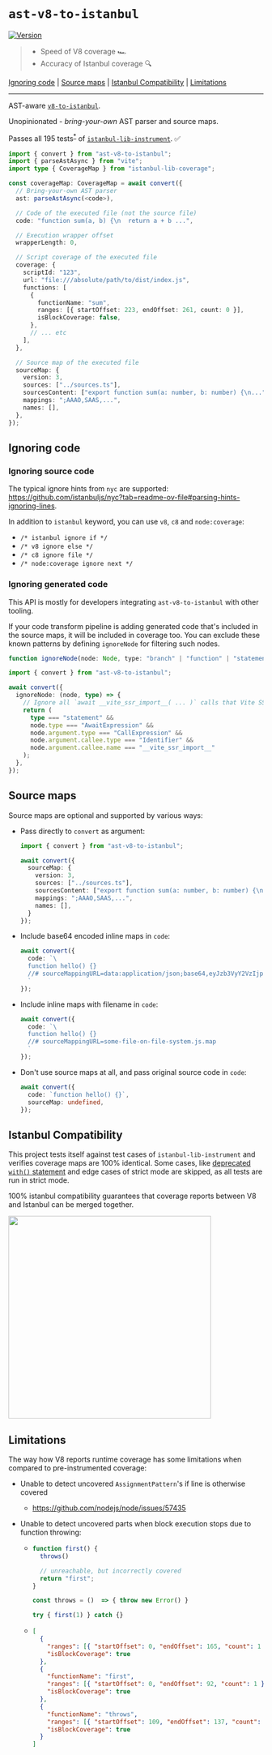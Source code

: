 # `ast-v8-to-istanbul`

[![Version][version-badge]][npm-url]

> - Speed of V8 coverage 🏎
> - Accuracy of Istanbul coverage 🔍

[Ignoring code](#ignoring-code) | [Source maps](#source-maps) | [Istanbul Compatibility](#istanbul-compatibility) | [Limitations](#limitations)

---

AST-aware [`v8-to-istanbul`](https://www.npmjs.com/package/v8-to-istanbul).

Unopinionated - _bring-your-own_ AST parser and source maps.

Passes all 195 tests<sup>[*](#istanbul-compatibility)</sup> of [`istanbul-lib-instrument`](https://github.com/istanbuljs/istanbuljs/tree/main/packages/istanbul-lib-instrument/test/specs). ✅

```ts
import { convert } from "ast-v8-to-istanbul";
import { parseAstAsync } from "vite";
import type { CoverageMap } from "istanbul-lib-coverage";

const coverageMap: CoverageMap = await convert({
  // Bring-your-own AST parser
  ast: parseAstAsync(<code>),

  // Code of the executed file (not the source file)
  code: "function sum(a, b) {\n  return a + b ...",

  // Execution wrapper offset
  wrapperLength: 0,

  // Script coverage of the executed file
  coverage: {
    scriptId: "123",
    url: "file:///absolute/path/to/dist/index.js",
    functions: [
      {
        functionName: "sum",
        ranges: [{ startOffset: 223, endOffset: 261, count: 0 }],
        isBlockCoverage: false,
      },
      // ... etc
    ],
  },

  // Source map of the executed file
  sourceMap: {
    version: 3,
    sources: ["../sources.ts"],
    sourcesContent: ["export function sum(a: number, b: number) {\n..."],
    mappings: ";AAAO,SAAS,...",
    names: [],
  },
});
```

## Ignoring code

### Ignoring source code

The typical ignore hints from `nyc` are supported: https://github.com/istanbuljs/nyc?tab=readme-ov-file#parsing-hints-ignoring-lines.

In addition to `istanbul` keyword, you can use `v8`, `c8` and `node:coverage`:

- `/* istanbul ignore if */`
- `/* v8 ignore else */`
- `/* c8 ignore file */`
- `/* node:coverage ignore next */`

### Ignoring generated code

This API is mostly for developers integrating `ast-v8-to-istanbul` with other tooling.

If your code transform pipeline is adding generated code that's included in the source maps, it will be included in coverage too.
You can exclude these known patterns by defining `ignoreNode` for filtering such nodes.

```ts
function ignoreNode(node: Node, type: "branch" | "function" | "statement"): boolean | void;
```

```ts
import { convert } from "ast-v8-to-istanbul";

await convert({
  ignoreNode: (node, type) => {
    // Ignore all `await __vite_ssr_import__( ... )` calls that Vite SSR transform adds
    return (
      type === "statement" &&
      node.type === "AwaitExpression" &&
      node.argument.type === "CallExpression" &&
      node.argument.callee.type === "Identifier" &&
      node.argument.callee.name === "__vite_ssr_import__"
    );
  },
});
```

## Source maps

Source maps are optional and supported by various ways:

- Pass directly to `convert` as argument:
  ```ts
  import { convert } from "ast-v8-to-istanbul";

  await convert({
    sourceMap: {
      version: 3,
      sources: ["../sources.ts"],
      sourcesContent: ["export function sum(a: number, b: number) {\n..."],
      mappings: ";AAAO,SAAS,...",
      names: [],
    }
  });
  ```
- Include base64 encoded inline maps in `code`:
  ```ts
  await convert({
    code: `\
    function hello() {}
    //# sourceMappingURL=data:application/json;base64,eyJzb3VyY2VzIjpbIi9zb21lL...
    `
  });
  ```
- Include inline maps with filename in `code`:
  ```ts
  await convert({
    code: `\
    function hello() {}
    //# sourceMappingURL=some-file-on-file-system.js.map
    `
  });
  ```
- Don't use source maps at all, and pass original source code in `code`:
  ```ts
  await convert({
    code: `function hello() {}`,
    sourceMap: undefined,
  });
  ```

## Istanbul Compatibility

This project tests itself against test cases of `istanbul-lib-instrument` and verifies coverage maps are 100% identical. Some cases, like [deprecated `with()` statement](https://developer.mozilla.org/en-US/docs/Web/JavaScript/Reference/Statements/with) and edge cases of strict mode are skipped, as all tests are run in strict mode.

100% istanbul compatibility guarantees that coverage reports between V8 and Istanbul can be merged together.

<img src="https://github.com/user-attachments/assets/f74f129c-d63a-403e-8091-aefa53f6f97e" width="400" />

## Limitations

The way how V8 reports runtime coverage has some limitations when compared to pre-instrumented coverage:

- Unable to detect uncovered `AssignmentPattern`'s if line is otherwise covered
  - https://github.com/nodejs/node/issues/57435

- Unable to detect uncovered parts when block execution stops due to function throwing:
  - ```js
    function first() {
      throws()

      // unreachable, but incorrectly covered
      return "first";
    }

    const throws = ()  => { throw new Error() }

    try { first(1) } catch {}
    ```
  - ```json
    [
      {
        "ranges": [{ "startOffset": 0, "endOffset": 165, "count": 1 }],
        "isBlockCoverage": true
      },
      {
        "functionName": "first",
        "ranges": [{ "startOffset": 0, "endOffset": 92, "count": 1 }],
        "isBlockCoverage": true
      },
      {
        "functionName": "throws",
        "ranges": [{ "startOffset": 109, "endOffset": 137, "count": 1 }],
        "isBlockCoverage": true
      }
    ]
    ```

[version-badge]: https://img.shields.io/npm/v/ast-v8-to-istanbul
[npm-url]: https://www.npmjs.com/package/ast-v8-to-istanbul
